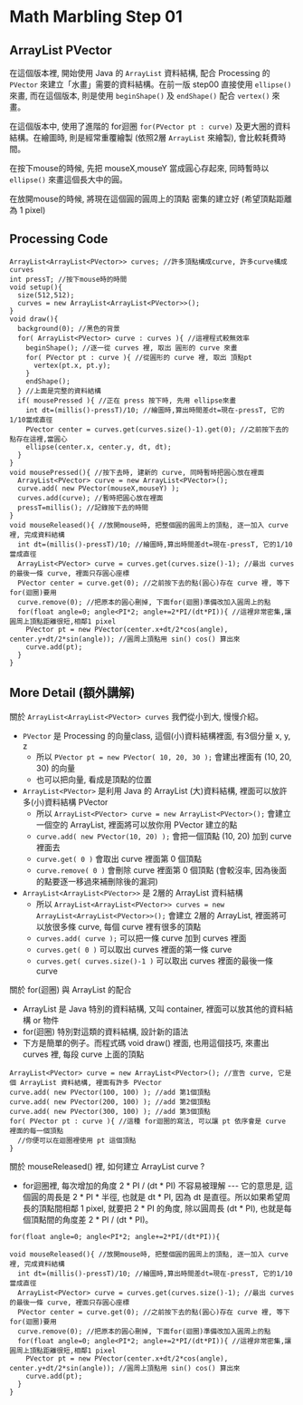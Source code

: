 Math Marbling Step 01
=====================

ArrayList PVector
-----------------

在這個版本裡, 開始使用 Java 的 ```ArrayList``` 資料結構, 配合 Processing 的 ```PVector``` 來建立「水畫」需要的資料結構。在前一版 step00 直接使用 ```ellipse()``` 來畫, 而在這個版本, 則是使用 ```beginShape()``` 及 ```endShape()``` 配合 ```vertex()``` 來畫。

在這個版本中, 使用了進階的 for迴圈 ```for(PVector pt : curve)``` 及更大圈的資料結構。在繪圖時, 則是經常重覆繪製 (依照2層 ```ArrayList``` 來繪製), 會比較耗費時間。

在按下mouse的時候, 先把 mouseX,mouseY 當成圓心存起來, 同時暫時以 ```ellipse()``` 來畫這個長大中的圓。

在放開mouse的時候, 將現在這個圓的圓周上的頂點 密集的建立好 (希望頂點距離為 1 pixel)

Processing Code
---------------

```Processing
ArrayList<ArrayList<PVector>> curves; //許多頂點構成curve, 許多curve構成curves
int pressT; //按下mouse時的時間
void setup(){
  size(512,512);
  curves = new ArrayList<ArrayList<PVector>>();
}
void draw(){
  background(0); //黑色的背景
  for( ArrayList<PVector> curve : curves ){ //這裡程式較無效率
    beginShape(); //逐一從 curves 裡, 取出 圓形的 curve 來畫 
    for( PVector pt : curve ){ //從圓形的 curve 裡, 取出 頂點pt
      vertex(pt.x, pt.y);
    }
    endShape();
  } //上面是完整的資料結構
  if( mousePressed ){ //正在 press 按下時, 先用 ellipse來畫
    int dt=(millis()-pressT)/10; //繪圖時,算出時間差dt=現在-pressT, 它的1/10當成直徑
    PVector center = curves.get(curves.size()-1).get(0); //之前按下去的點存在這裡,當圓心
    ellipse(center.x, center.y, dt, dt);
  }
}
void mousePressed(){ //按下去時, 建新的 curve, 同時暫時把圓心放在裡面
  ArrayList<PVector> curve = new ArrayList<PVector>();
  curve.add( new PVector(mouseX,mouseY) );
  curves.add(curve); //暫時把圓心放在裡面
  pressT=millis(); //記錄按下去的時間
}
void mouseReleased(){ //放開mouse時, 把整個圓的圓周上的頂點, 逐一加入 curve 裡, 完成資料結構
  int dt=(millis()-pressT)/10; //繪圖時,算出時間差dt=現在-pressT, 它的1/10當成直徑
  ArrayList<PVector> curve = curves.get(curves.size()-1); //最出 curves 的最後一條 curve, 裡面只存圓心座標
  PVector center = curve.get(0); //之前按下去的點(圓心)存在 curve 裡, 等下for(迴圈)要用
  curve.remove(0); //把原本的圓心刪掉, 下面for(迴圈)準備改加入圓周上的點
  for(float angle=0; angle<PI*2; angle+=2*PI/(dt*PI)){ //這裡非常密集,讓圓周上頂點距離很短,相鄰1 pixel
    PVector pt = new PVector(center.x+dt/2*cos(angle), center.y+dt/2*sin(angle)); //圓周上頂點用 sin() cos() 算出來
    curve.add(pt);
  }
}
```

More Detail (額外講解)
--------------------
關於 ```ArrayList<ArrayList<PVector> curves``` 我們從小到大, 慢慢介紹。

- ```PVector``` 是 Processing 的向量class, 這個(小)資料結構裡面, 有3個分量 x, y, z 
  - 所以 ```PVector pt = new PVector( 10, 20, 30 );``` 會建出裡面有 (10, 20, 30) 的向量
  - 也可以把向量, 看成是頂點的位置
- ```ArrayList<PVector>``` 是利用 Java 的 ArrayList (大)資料結構, 裡面可以放許多(小)資料結構 PVector
  - 所以 ```ArrayList<PVector> curve = new ArrayList<PVector>();``` 會建立一個空的 ArrayList, 裡面將可以放你用 PVector 建立的點
  - ```curve.add( new PVector(10, 20) );``` 會把一個頂點 (10, 20) 加到 curve 裡面去
  - ```curve.get( 0 )``` 會取出 curve 裡面第 0 個頂點
  - ```curve.remove( 0 )``` 會刪除 curve 裡面第 0 個頂點 (會較沒率, 因為後面的點要逐一移過來補刪除後的漏洞)
- ```ArrayList<ArrayList<PVector>>``` 是 2層的 ArrayList 資料結構
  - 所以 ```ArrayList<ArrayList<PVector>> curves = new ArrayList<ArrayList<PVector>>();``` 會建立 2層的 ArrayList, 裡面將可以放很多條 curve, 每個 curve 裡有很多的頂點
  - ```curves.add( curve );``` 可以把一條 curve 加到 curves 裡面
  - ```curves.get( 0 )``` 可以取出 curves 裡面的第一條 curve
  - ```curves.get( curves.size()-1 )``` 可以取出 curves 裡面的最後一條 curve

關於 for(迴圈) 與 ArrayList 的配合
- ArrayList 是 Java 特別的資料結構, 又叫 container, 裡面可以放其他的資料結構 or 物件
- for(迴圈) 特別對這類的資料結構, 設計新的語法
- 下方是簡單的例子。而程式碼 void draw() 裡面, 也用這個技巧, 來畫出 curves 裡, 每段 curve 上面的頂點

```Processing
ArrayList<PVector> curve = new ArrayList<PVector>(); //宣告 curve, 它是個 ArrayList 資料結構, 裡面有許多 PVector
curve.add( new PVector(100, 100) ); //add 第1個頂點
curve.add( new PVector(200, 100) ); //add 第2個頂點
curve.add( new PVector(300, 100) ); //add 第3個頂點
for( PVector pt : curve ){ //這種 for迴圈的寫法, 可以讓 pt 依序會是 curve 裡面的每一個頂點
  //你便可以在迴圈裡使用 pt 這個頂點
}
```

關於 mouseReleased() 裡, 如何建立 ArrayList<PVector> curve ? 
- for迴圈裡, 每次增加的角度 2 * PI / (dt * PI) 不容易被理解 --- 它的意思是, 這個圓的周長是 2 * PI * 半徑, 也就是 dt * PI, 因為 dt 是直徑。所以如果希望周長的頂點間相鄰 1 pixel, 就要把 2 * PI 的角度, 除以圓周長 (dt * PI), 也就是每個頂點間的角度差 2 * PI / (dt * PI)。
```Processing
for(float angle=0; angle<PI*2; angle+=2*PI/(dt*PI)){
```

```Processing
void mouseReleased(){ //放開mouse時, 把整個圓的圓周上的頂點, 逐一加入 curve 裡, 完成資料結構
  int dt=(millis()-pressT)/10; //繪圖時,算出時間差dt=現在-pressT, 它的1/10當成直徑
  ArrayList<PVector> curve = curves.get(curves.size()-1); //最出 curves 的最後一條 curve, 裡面只存圓心座標
  PVector center = curve.get(0); //之前按下去的點(圓心)存在 curve 裡, 等下for(迴圈)要用
  curve.remove(0); //把原本的圓心刪掉, 下面for(迴圈)準備改加入圓周上的點
  for(float angle=0; angle<PI*2; angle+=2*PI/(dt*PI)){ //這裡非常密集,讓圓周上頂點距離很短,相鄰1 pixel
    PVector pt = new PVector(center.x+dt/2*cos(angle), center.y+dt/2*sin(angle)); //圓周上頂點用 sin() cos() 算出來
    curve.add(pt);
  }
}
```
